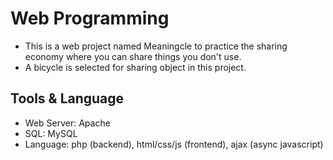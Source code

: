 # Web Programming
- This is a web project named Meaningcle to practice the sharing economy where you can share things you don't use.
- A bicycle is selected for sharing object in this project.


## Tools & Language
- Web Server: Apache
- SQL: MySQL
- Language: php (backend), html/css/js (frontend), ajax (async javascript)
